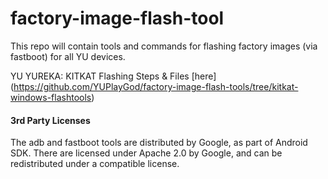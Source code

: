 # factory-image-flash-tool

This repo will contain tools and commands for flashing factory images (via fastboot) for all YU devices.

YU YUREKA:
KITKAT Flashing Steps & Files [here] (https://github.com/YUPlayGod/factory-image-flash-tools/tree/kitkat-windows-flashtools)


#### 3rd Party Licenses

The adb and fastboot tools are distributed by Google, as part of Android SDK. 
There are licensed under Apache 2.0 by Google, and can be redistributed under 
a compatible license. 

